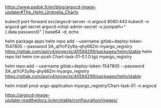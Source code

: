 https://www.padok.fr/en/blog/argocd-image-updater#The_Helm_Umbrella_Charts

kubectl port-forward svc/argocd-server -n argocd 8080:443
kubectl -n argocd get secret argocd-initial-admin-secret -o jsonpath="{.data.password}" | base64 -d; echo




helm package apps
helm repo add --username gitlab+deploy-token-1547805 --password SA_qtYcP2y9q-qhy68Zm myargo_registry https://gitlab.com/api/v4/projects/40594299/packages/helm/stable
helm repo list
helm cm-push Chart-task-01-0.1.0.tgz  myargo_registry 




 helm repo add --username gitlab+deploy-token-1547805 --password SA_qtYcP2y9q-qhy68Zm myargo_registry https://gitlab.com/api/v4/projects/40594299/packages/helm/stable


helm install prod-argo-application myargo_registry/Chart-task-01 -n argocd




https://argocd-image-updater.readthedocs.io/en/stable/configuration/images/